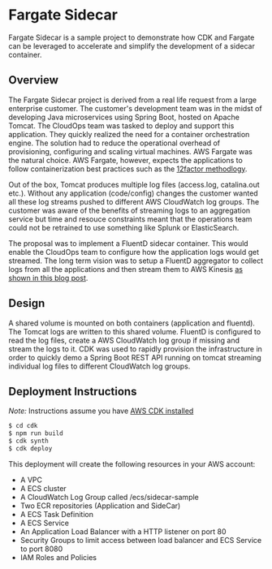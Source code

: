 # Fargate Sidecar

Fargate Sidecar is a sample project to demonstrate how CDK and Fargate can be leveraged to accelerate and simplify the development of a sidecar container.

## Overview

The Fargate Sidecar project is derived from a real life request from a large enterprise customer. The customer's development team was in the midst of developing Java microservices using Spring Boot, hosted on Apache Tomcat. The CloudOps team was tasked to deploy and support this application. They quickly realized the need for a container orchestration engine. The solution had to reduce the operational overhead of provisioning, configuring and scaling virtual machines. AWS Fargate was the natural choice. AWS Fargate, however, expects the applications to follow containerization best practices such as the [12factor methodlogy](https://12factor.net).

Out of the box, Tomcat produces multiple log files (access.log, catalina.out etc.). Without any application (code/config) changes the customer wanted all these log streams pushed to different AWS CloudWatch log groups. The customer was aware of the benefits of streaming logs to an aggregation service but time and resouce constraints meant that the operations team could not be retrained to use something like Splunk or ElasticSearch.

The proposal was to implement a FluentD sidecar container. This would enable the CloudOps team to configure how the application logs would get streamed. The long term vision was to setup a FluentD aggregator to collect logs from all the applications and then stream them to AWS Kinesis [as shown in this blog post](https://aws.amazon.com/blogs/compute/building-a-scalable-log-solution-aggregator-with-aws-fargate-fluentd-and-amazon-kinesis-data-firehose/).

## Design

A shared volume is mounted on both containers (application and fluentd). The Tomcat logs are written to this shared volume. FluentD is configured to read the log files, create a AWS CloudWatch log group if missing and stream the logs to it. CDK was used to rapidly provision the infrastructure in order to quickly demo a Spring Boot REST API running on tomcat streaming individual log files to different CloudWatch log groups.

## Deployment Instructions

*Note:* Instructions assume you have [AWS CDK installed](https://docs.aws.amazon.com/cdk/latest/guide/getting_started.html)

```sh
$ cd cdk
$ npm run build
$ cdk synth
$ cdk deploy
```

This deployment will create the following resources in your AWS account:

* A VPC
* A ECS cluster
* A CloudWatch Log Group called /ecs/sidecar-sample
* Two ECR repositories (Application and SideCar)
* A ECS Task Definition
* A ECS Service
* An Application Load Balancer with a HTTP listener on port 80
* Security Groups to limit access between load balancer and ECS Service to port 8080
* IAM Roles and Policies
